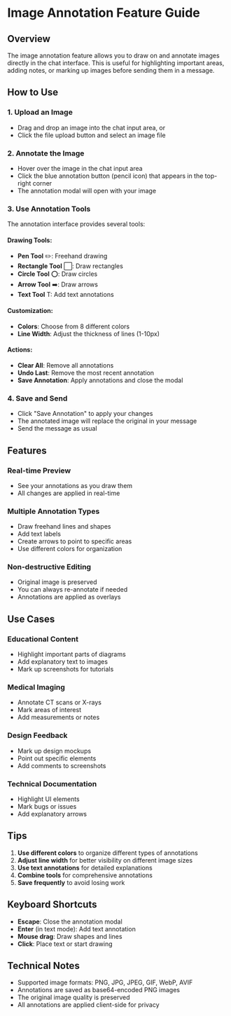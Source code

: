# Image Annotation Feature Guide

## Overview

The image annotation feature allows you to draw on and annotate images directly in the chat interface. This is useful for highlighting important areas, adding notes, or marking up images before sending them in a message.

## How to Use

### 1. Upload an Image
- Drag and drop an image into the chat input area, or
- Click the file upload button and select an image file

### 2. Annotate the Image
- Hover over the image in the chat input area
- Click the blue annotation button (pencil icon) that appears in the top-right corner
- The annotation modal will open with your image

### 3. Use Annotation Tools
The annotation interface provides several tools:

#### Drawing Tools:
- **Pen Tool** ✏️: Freehand drawing
- **Rectangle Tool** ⬜: Draw rectangles
- **Circle Tool** ⭕: Draw circles
- **Arrow Tool** ➡️: Draw arrows
- **Text Tool** T: Add text annotations

#### Customization:
- **Colors**: Choose from 8 different colors
- **Line Width**: Adjust the thickness of lines (1-10px)

#### Actions:
- **Clear All**: Remove all annotations
- **Undo Last**: Remove the most recent annotation
- **Save Annotation**: Apply annotations and close the modal

### 4. Save and Send
- Click "Save Annotation" to apply your changes
- The annotated image will replace the original in your message
- Send the message as usual

## Features

### Real-time Preview
- See your annotations as you draw them
- All changes are applied in real-time

### Multiple Annotation Types
- Draw freehand lines and shapes
- Add text labels
- Create arrows to point to specific areas
- Use different colors for organization

### Non-destructive Editing
- Original image is preserved
- You can always re-annotate if needed
- Annotations are applied as overlays

## Use Cases

### Educational Content
- Highlight important parts of diagrams
- Add explanatory text to images
- Mark up screenshots for tutorials

### Medical Imaging
- Annotate CT scans or X-rays
- Mark areas of interest
- Add measurements or notes

### Design Feedback
- Mark up design mockups
- Point out specific elements
- Add comments to screenshots

### Technical Documentation
- Highlight UI elements
- Mark bugs or issues
- Add explanatory arrows

## Tips

1. **Use different colors** to organize different types of annotations
2. **Adjust line width** for better visibility on different image sizes
3. **Use text annotations** for detailed explanations
4. **Combine tools** for comprehensive annotations
5. **Save frequently** to avoid losing work

## Keyboard Shortcuts

- **Escape**: Close the annotation modal
- **Enter** (in text mode): Add text annotation
- **Mouse drag**: Draw shapes and lines
- **Click**: Place text or start drawing

## Technical Notes

- Supported image formats: PNG, JPG, JPEG, GIF, WebP, AVIF
- Annotations are saved as base64-encoded PNG images
- The original image quality is preserved
- All annotations are applied client-side for privacy 